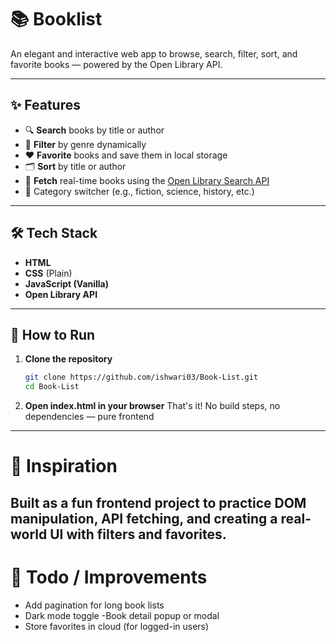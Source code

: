 # 📚 Booklist

An elegant and interactive web app to browse, search, filter, sort, and favorite books — powered by the Open Library API.

---

## ✨ Features

- 🔍 **Search** books by title or author
- 🎨 **Filter** by genre dynamically
- ❤️ **Favorite** books and save them in local storage
- 🗂️ **Sort** by title or author
- 🔄 **Fetch** real-time books using the [Open Library Search API](https://openlibrary.org/dev/docs/api/search)
- 📂 Category switcher (e.g., fiction, science, history, etc.)

---

## 🛠️ Tech Stack

- **HTML**
- **CSS** (Plain)
- **JavaScript (Vanilla)**
- **Open Library API**

---

## 🚀 How to Run

1. **Clone the repository**  
   ```bash
   git clone https://github.com/ishwari03/Book-List.git
   cd Book-List
   ```
2. **Open index.html in your browser**
  That's it! No build steps, no dependencies — pure frontend

---
# 🧠 Inspiration
  Built as a fun frontend project to practice DOM manipulation, API fetching, and creating a real-world UI with filters and favorites.
---
# 📌 Todo / Improvements
- Add pagination for long book lists
- Dark mode toggle
-Book detail popup or modal
- Store favorites in cloud (for logged-in users)
